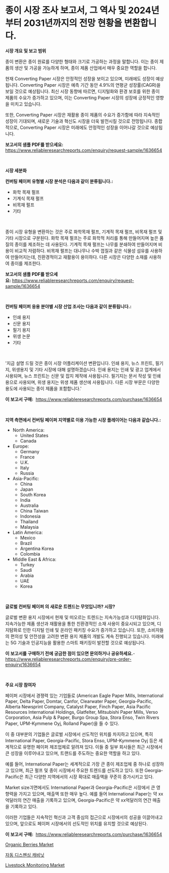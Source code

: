<p><h1>종이 시장 조사 보고서, 그 역사 및 2024년부터 2031년까지의 전망 현황을 변환합니다.</h1></p><p><strong>시장 개요 및 보고 범위</strong></p>
<p><p>종이 변환은 종이 원료를 다양한 형태와 크기로 가공하는 과정을 말합니다. 이는 종이 제품의 생산 및 가공을 가능하게 하며, 종이 제품 산업에서 매우 중요한 역할을 합니다. </p><p>현재 Converting Paper 시장은 안정적인 성장을 보이고 있으며, 미래에도 성장이 예상됩니다. Converting Paper 시장은 예측 기간 동안 4.9%의 연평균 성장률(CAGR)을 보일 것으로 예상됩니다. 최신 시장 동향에 따르면, 디지털화와 환경 보호를 위한 종이 제품의 수요가 증가하고 있으며, 이는 Converting Paper 시장의 성장에 긍정적인 영향을 미치고 있습니다. </p><p>또한, Converting Paper 시장은 재활용 종이 제품의 수요가 증가함에 따라 지속적인 성장이 기대되며, 새로운 기술과 혁신도 시장을 더욱 발전시킬 것으로 전망됩니다. 종합적으로, Converting Paper 시장은 미래에도 안정적인 성장을 이어나갈 것으로 예상됩니다.</p></p>
<p><strong>보고서의 샘플 PDF를 받으세요:</strong> <a href="https://www.reliableresearchreports.com/enquiry/request-sample/1636654">https://www.reliableresearchreports.com/enquiry/request-sample/1636654</a></p>
<p>&nbsp;</p>
<p><strong>시장 세분화</strong></p>
<p><strong>컨버팅 페이퍼 유형별 시장 분석은 다음과 같이 분류됩니다.:</strong></p>
<p><ul><li>화학 목재 펄프</li><li>기계식 목재 펄프</li><li>비목재 펄프</li><li>기타</li></ul></p>
<p>&nbsp;</p>
<p><p>종이 시장 유형을 변환하는 것은 주로 화학목재 펄프, 기계적 목재 펄프, 비목재 펄프 및 기타 시장으로 구분된다. 화학 목재 펄프는 주로 화학적 처리를 통해 만들어지며 높은 품질의 종이를 제조하는 데 사용된다. 기계적 목재 펄프는 나무를 분쇄하여 만들어지며 비용이 비교적 저렴하다. 비목재 펄프는 대나무나 수박 껍질과 같은 식물성 섬유를 사용하여 만들어지는데, 친환경적이고 재활용이 용이하다. 다른 시장은 다양한 소재를 사용하여 종이를 제조한다.</p></p>
<p><strong>보고서의 샘플 PDF를 받으세요:</strong>&nbsp;<a href="https://www.reliableresearchreports.com/enquiry/request-sample/1636654">https://www.reliableresearchreports.com/enquiry/request-sample/1636654</a></p>
<p>&nbsp;</p>
<p><strong> 컨버팅 페이퍼 응용 분야별 시장 산업 조사는 다음과 같이 분류됩니다.:</strong></p>
<p><ul><li>인쇄 용지</li><li>신문 용지</li><li>필기 용지</li><li>위생 논문</li><li>기타</li></ul></p>
<p>&nbsp;</p>
<p><p>'지금 설명 드릴 것은 종이 시장 어플리케이션 변환입니다. 인쇄 용지, 뉴스 프린트, 필기지, 위생용지 및 기타 시장에 대해 설명하겠습니다. 인쇄 용지는 인쇄 및 광고 업계에서 사용되며, 뉴스 프린트는 신문 및 잡지 제작에 사용됩니다. 필기지는 문서 작성 및 인쇄용으로 사용되며, 위생 용지는 위생 제품 생산에 사용됩니다. 다른 시장 부문은 다양한 용도에 사용되는 종이 제품을 포함합니다.'</p></p>
<p><strong>이 보고서 구매:</strong>&nbsp; <a href="https://www.reliableresearchreports.com/purchase/1636654">https://www.reliableresearchreports.com/purchase/1636654</a></p>
<p>&nbsp;</p>
<p><strong>지역 측면에서 컨버팅 페이퍼 지역별로 이용 가능한 시장 플레이어는 다음과 같습니다.:</strong></p>
<p><ul>
    <li>
        North America:
        <ul>
            <li>United States</li>
            <li>Canada</li>
        </ul>
    </li>
    <li>
        Europe:
        <ul>
            <li>Germany</li>
            <li>France</li>
            <li>U.K.</li>
            <li>Italy</li>
            <li>Russia</li>
        </ul>
    </li>
    <li>
        Asia-Pacific:
        <ul>
            <li>China</li>
            <li>Japan</li>
            <li>South Korea</li>
            <li>India</li>
            <li>Australia</li>
            <li>China Taiwan</li>
            <li>Indonesia</li>
            <li>Thailand</li>
            <li>Malaysia</li>
        </ul>
    </li>
    <li>
        Latin America:
        <ul>
            <li>Mexico</li>
            <li>Brazil</li>
            <li>Argentina Korea</li>
            <li>Colombia</li>
        </ul>
    </li>
    <li>
        Middle East & Africa:
        <ul>
            <li>Turkey</li>
            <li>Saudi</li>
            <li>Arabia</li>
            <li>UAE</li>
            <li>Korea</li>
        </ul>
    </li>
    </ul></p>
<p>&nbsp;</p>
<p><strong>글로벌 컨버팅 페이퍼 의 새로운 트렌드는 무엇입니까? 시장?</strong></p>
<p><p>글로벌 변환 용지 시장에서 현재 및 떠오르는 트렌드는 지속가능성과 디지턈화입니다. 지속가능한 제품 생산과 재활용을 통한 친환경적인 소재 사용이 중요시되고 있으며, 디지턈화로 인한 디지털 인쇄 및 온라인 패키징 수요가 증가하고 있습니다. 또한, 소비자들의 편의성 및 안전성을 고려한 변환 용지 제품의 개발도 계속 진행되고 있습니다. 미래에는 5G 기술과 인공지능을 활용한 스마트 패키징이 발전할 것으로 예상됩니다.</p></p>
<p><strong>이 보고서를 구매하기 전에 궁금한 점이 있으면 문의하거나 공유하세요.</strong>- <a href="https://www.reliableresearchreports.com/enquiry/pre-order-enquiry/1636654">https://www.reliableresearchreports.com/enquiry/pre-order-enquiry/1636654</a></p>
<p>&nbsp;</p>
<p><strong>주요 시장 참여자</strong></p>
<p><p>페이퍼 시장에서 경쟁력 있는 기업들로 (American Eagle Paper Mills, International Paper, Delta Paper, Domtar, Canfor, Clearwater Paper, Georgia-Pacific, Alberta Newsprint Company, Catalyst Paper, Finch Paper, Asia Pacific Resources International Holdings, Glatfelter, Mitsubishi Paper Mills, Verso Corporation, Asia Pulp & Paper, Burgo Group Spa, Stora Enso, Twin Rivers Paper, UPM-Kymmene Oyj, Rolland Paper)을 들 수 있다. </p><p>이 중 대부분의 기업들은 글로벌 시장에서 선도적인 위치를 차지하고 있으며, 특히 International Paper, Georgia-Pacific, Stora Enso, UPM-Kymmene Oyj 등은 세계적으로 유명한 페이퍼 제조업체로 알려져 있다. 이들 중 일부 회사들은 최근 시장에서 큰 성장을 이루어내고 있으며, 트랜드를 주도하는 중요한 역할을 하고 있다.</p><p>예를 들어, International Paper는 세계적으로 가장 큰 종이 제조업체 중 하나로 성장하고 있으며, 최근 펄프 및 종이 시장에서 주요한 트렌드를 선도하고 있다. 또한 Georgia-Pacific은 최근 다양한 지역에서의 시장 확대로 매출액을 꾸준히 증가시키고 있다.</p><p>Market size긔면에서도 International Paper과 Georgia-Pacific은 시장에서 큰 영향력을 가지고 있으며, 매출액 또한 매우 높다. 예를 들어 International Paper는 약 xx억달러의 연간 매출을 기록하고 있으며, Georgia-Pacific은 약 xx억달러의 연간 매출을 기록하고 있다.</p><p>이러한 기업들은 지속적인 혁신과 고객 중심의 접근으로 시장에서의 성공을 이끌어내고 있으며, 앞으로도 페이퍼 시장에서의 선도적인 위치를 유지할 것으로 예상된다.</p></p>
<p><strong>이 보고서 구매:</strong>&nbsp;&nbsp;<a href="https://www.reliableresearchreports.com/purchase/1636654">https://www.reliableresearchreports.com/purchase/1636654</a></p>
<p><p><a href="https://issuu.com/reportprime-2/docs/organic-berries-market-size-2030.pptx">Organic Berries Market</a></p><p><a href="https://github.com/Hubertstyenger6685/Market-Research-Report-List-1/blob/main/42640627830.md">자동 디스펜싱 캐비닛</a></p><p><a href="https://issuu.com/reportprime-2/docs/livestock-monitoring-market-size-2030.pptx">Livestock Monitoring Market</a></p></p>
